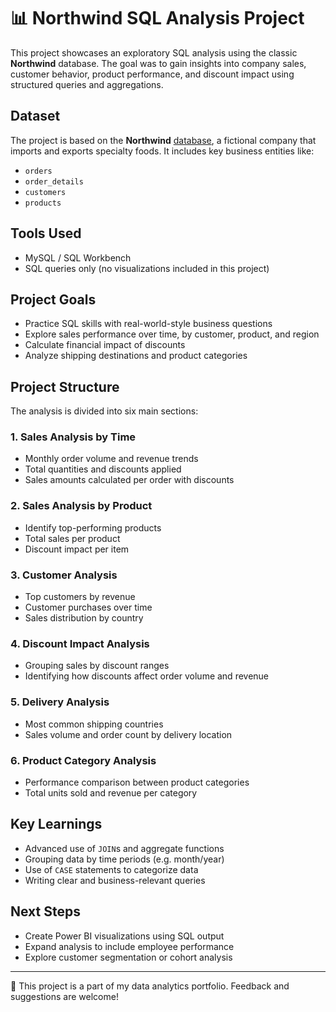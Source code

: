 # 📊 Northwind SQL Analysis Project

This project showcases an exploratory SQL analysis using the classic **Northwind** database. The goal was to gain insights into company sales, customer behavior, product performance, and discount impact using structured queries and aggregations.

## Dataset

The project is based on the **Northwind** [database](https://github.com/jpwhite3/northwind-SQLite), a fictional company that imports and exports specialty foods. It includes key business entities like:
- `orders`
- `order_details`
- `customers`
- `products`

## Tools Used

- MySQL / SQL Workbench
- SQL queries only (no visualizations included in this project)

## Project Goals

- Practice SQL skills with real-world-style business questions
- Explore sales performance over time, by customer, product, and region
- Calculate financial impact of discounts
- Analyze shipping destinations and product categories

## Project Structure

The analysis is divided into six main sections:

### 1. Sales Analysis by Time
- Monthly order volume and revenue trends
- Total quantities and discounts applied
- Sales amounts calculated per order with discounts

### 2. Sales Analysis by Product
- Identify top-performing products
- Total sales per product
- Discount impact per item

### 3. Customer Analysis
- Top customers by revenue
- Customer purchases over time
- Sales distribution by country

### 4. Discount Impact Analysis
- Grouping sales by discount ranges
- Identifying how discounts affect order volume and revenue

### 5. Delivery Analysis
- Most common shipping countries
- Sales volume and order count by delivery location

### 6. Product Category Analysis
- Performance comparison between product categories
- Total units sold and revenue per category

## Key Learnings

- Advanced use of `JOIN`s and aggregate functions
- Grouping data by time periods (e.g. month/year)
- Use of `CASE` statements to categorize data
- Writing clear and business-relevant queries

## Next Steps

- Create Power BI visualizations using SQL output
- Expand analysis to include employee performance
- Explore customer segmentation or cohort analysis

---

🔗 This project is a part of my data analytics portfolio. Feedback and suggestions are welcome!
